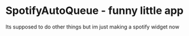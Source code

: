 # SpotifyAutoQueue - funny little app<br>
<p>Its supposed to do other things but im just making a spotify widget now
